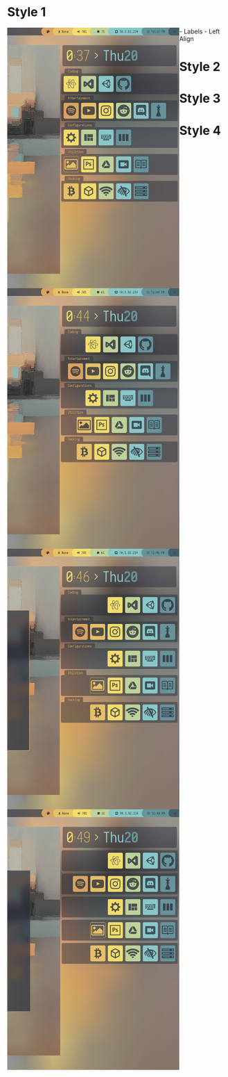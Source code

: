 <h1 align="left">Style 1</h1>
<img src="screenshot1.png" height="600px" align="left">
- Labels
- Left Align

<h1 align="left">Style 2</h1>
<img src="screenshot2.png" height="600px" align="left">

<h1 align="left">Style 3</h1>
<img src="screenshot3.png" height="600px" align="left">

<h1 align="left">Style 4</h1>
<img src="screenshot4.png" height="600px" align="left">
